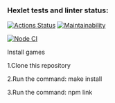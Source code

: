 ### Hexlet tests and linter status:
[![Actions Status](https://github.com/AlmDea/frontend-project-lvl1/workflows/hexlet-check/badge.svg)](https://github.com/AlmDea/frontend-project-lvl1/actions)
[![Maintainability](https://api.codeclimate.com/v1/badges/8e52fe983afed71b88c6/maintainability)](https://codeclimate.com/github/AlmDea/frontend-project-lvl1/maintainability)

[![Node CI](https://github.com/AlmDea/frontend-project-lvl1/actions/workflows/nodejs.yml/badge.svg)](https://github.com/AlmDea/frontend-project-lvl1/actions/workflows/nodejs.yml)

Install games

1.Clone this repository

2.Run the command: make install

3.Run the command: npm link